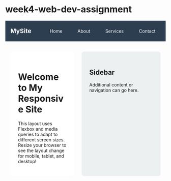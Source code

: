 # week4-web-dev-assignment
<!DOCTYPE html>
<html lang="en">
<head>
  <meta charset="UTF-8">
  <meta name="viewport" content="width=device-width, initial-scale=1.0">
  <title>Responsive Flexbox Layout</title>
  <style>
    :root {
      --nav-bg: #2c3e50;
      --nav-text: #fff;
      --main-bg: #f4f4f4;
      --sidebar-bg: #ecf0f1;
      --gap: 1.5rem;
    }

    body {
      margin: 0;
      font-family: Arial, sans-serif;
      background: var(--main-bg);
      color: #222;
    }

    /* Navigation Bar */
    nav {
      background: var(--nav-bg);
      color: var(--nav-text);
      padding: 1rem;
    }
    .navbar {
      display: flex;
      align-items: center;
      justify-content: space-between;
      max-width: 1200px;
      margin: 0 auto;
    }
    .nav-logo {
      font-weight: bold;
      font-size: 1.2rem;
    }
    .nav-links {
      display: flex;
      gap: 1rem;
    }
    .nav-links a {
      color: var(--nav-text);
      text-decoration: none;
      padding: 0.5rem 1rem;
      border-radius: 4px;
      transition: background 0.2s;
    }
    .nav-links a:hover {
      background: #34495e;
    }

    /* Main Layout */
    .container {
      display: flex;
      gap: var(--gap);
      max-width: 1200px;
      margin: 2rem auto;
      padding: 0 1rem;
    }
    main {
      flex: 2;
      background: #fff;
      padding: 1.5rem;
      border-radius: 8px;
      min-width: 0;
    }
    aside {
      flex: 1;
      background: var(--sidebar-bg);
      padding: 1.5rem;
      border-radius: 8px;
      min-width: 200px;
    }

    /* Responsive Styles */
    @media (max-width: 900px) {
      .container {
        flex-direction: column;
      }
      aside {
        margin-top: var(--gap);
        min-width: 0;
      }
    }

    @media (max-width: 600px) {
      .navbar {
        flex-direction: column;
        align-items: flex-start;
        gap: 0.5rem;
      }
      .nav-links {
        flex-direction: column;
        width: 100%;
        gap: 0.5rem;
      }
      .container {
        padding: 0 0.5rem;
      }
      main, aside {
        padding: 1rem;
      }
    }
  </style>
</head>
<body>
  <nav>
    <div class="navbar">
      <div class="nav-logo">MySite</div>
      <div class="nav-links">
        <a href="#">Home</a>
        <a href="#">About</a>
        <a href="#">Services</a>
        <a href="#">Contact</a>
      </div>
    </div>
  </nav>

  <div class="container">
    <main>
      <h1>Welcome to My Responsive Site</h1>
      <p>
        This layout uses Flexbox and media queries to adapt to different screen sizes. Resize your browser to see the layout change for mobile, tablet, and desktop!
      </p>
    </main>
    <aside>
      <h2>Sidebar</h2>
      <p>
        Additional content or navigation can go here.
      </p>
    </aside>
  </div>
</body>
</html>
